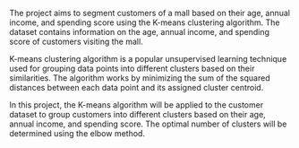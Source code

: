 The project aims to segment customers of a mall based on their age, annual income, and spending score using the K-means clustering algorithm. The dataset contains information on the age, annual income, and spending score of customers visiting the mall.

K-means clustering algorithm is a popular unsupervised learning technique used for grouping data points into different clusters based on their similarities. The algorithm works by minimizing the sum of the squared distances between each data point and its assigned cluster centroid.

In this project, the K-means algorithm will be applied to the customer dataset to group customers into different clusters based on their age, annual income, and spending score. The optimal number of clusters will be determined using the elbow method.
